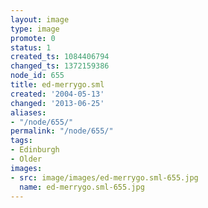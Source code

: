 ```yaml
---
layout: image
type: image
promote: 0
status: 1
created_ts: 1084406794
changed_ts: 1372159386
node_id: 655
title: ed-merrygo.sml
created: '2004-05-13'
changed: '2013-06-25'
aliases:
- "/node/655/"
permalink: "/node/655/"
tags:
- Edinburgh
- Older
images:
- src: image/images/ed-merrygo.sml-655.jpg
  name: ed-merrygo.sml-655.jpg
---
```


